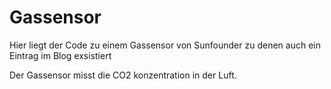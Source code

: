 # Gassensor
Hier liegt der Code zu einem Gassensor von Sunfounder zu denen auch ein Eintrag im Blog exsistiert

Der Gassensor misst die CO2 konzentration in der Luft.
